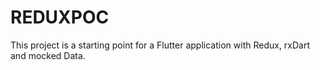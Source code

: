 # REDUXPOC
This project is a starting point for a Flutter application with Redux, rxDart and mocked Data.
